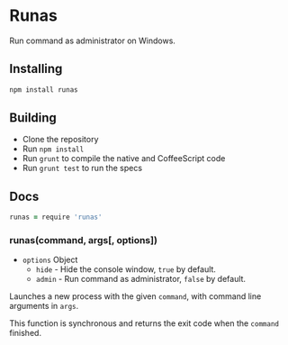 # Runas

Run command as administrator on Windows.

## Installing

```sh
npm install runas
```

## Building
  * Clone the repository
  * Run `npm install`
  * Run `grunt` to compile the native and CoffeeScript code
  * Run `grunt test` to run the specs

## Docs

```coffeescript
runas = require 'runas'
```

### runas(command, args[, options])

* `options` Object
  * `hide` - Hide the console window, `true` by default.
  * `admin` - Run command as administrator, `false` by default.

Launches a new process with the given `command`, with command line arguments in
`args`.

This function is synchronous and returns the exit code when the `command`
finished.
